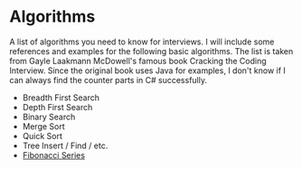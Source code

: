 # Algorithms

A list of algorithms you need to know for interviews. I will include some references and examples for the following basic algorithms. The list is taken from Gayle Laakmann McDowell's famous book Cracking the Coding Interview. Since the original book uses Java for examples, I don't know if I can always find the counter parts in C# successfully.

* Breadth First Search
* Depth First Search
* Binary Search
* Merge Sort
* Quick Sort
* Tree Insert / Find / etc.
* [Fibonacci Series](https://www.nayuki.io/page/fast-fibonacci-algorithms)
